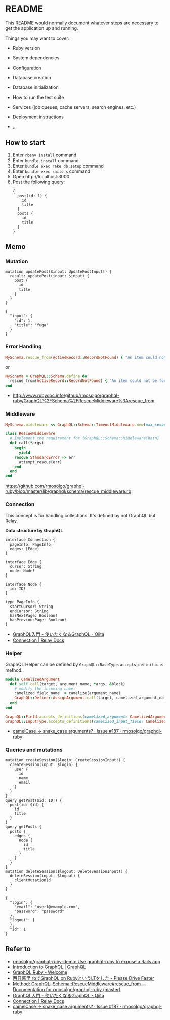 # README

This README would normally document whatever steps are necessary to get the
application up and running.

Things you may want to cover:

* Ruby version

* System dependencies

* Configuration

* Database creation

* Database initialization

* How to run the test suite

* Services (job queues, cache servers, search engines, etc.)

* Deployment instructions

* ...

## How to start

1. Enter `rbenv install` command
1. Enter `bundle install` command
1. Enter `bundle exec rake db:setup` command
1. Enter `bundle exec rails s` command
1. Open http://localhost:3000
1. Post the following query:
    ```
    {
      post(id: 1) {
        id
        title
      }
      posts {
        id
        title
      }
    }
    ```

## Memo

### Mutation

```
mutation updatePost($input: UpdatePostInput!) {
  result: updatePost(input: $input) {
    post {
      id
      title
    }
  }
}
```

```
{
  "input": {
    "id": 1,
    "title": "fuga"
  }
}
```

### Error Handling

```ruby
MySchema.rescue_from(ActiveRecord::RecordNotFound) { "An item could not be found" }
```

or

```ruby
MySchema = GraphQL::Schema.define do
  rescue_from(ActiveRecord::RecordNotFound) { "An item could not be found" }
end
```

* http://www.rubydoc.info/github/rmosolgo/graphql-ruby/GraphQL%2FSchema%2FRescueMiddleware%3Arescue_from

### Middleware

```ruby
MySchema.middleware << GraphQL::Schema::TimeoutMiddleware.new(max_seconds: 2)
```

```ruby
class RescueMiddleware
  # Implement the requirement for {GraphQL::Schema::MiddlewareChain}
  def call(*args)
    begin
      yield
    rescue StandardError => err
      attempt_rescue(err)
    end
  end
end
```

https://github.com/rmosolgo/graphql-ruby/blob/master/lib/graphql/schema/rescue_middleware.rb

### Connection

This concept is for handling collections. It's defined by not GraphQL but Relay.

**Data structure by GraphQL**

```
interface Connection {
  pageInfo: PageInfo
  edges: [Edge]
}

interface Edge {
  cursor: String
  node: Node!
}

interface Node {
  id: ID!
}

type PageInfo {
  startCursor: String
  endCursor: String
  hasNextPage: Boolean!
  hasPreviousPage: Boolean!
}
```

* [GraphQL入門 - 使いたくなるGraphQL - Qiita](http://qiita.com/bananaumai/items/3eb77a67102f53e8a1ad#%E3%82%88%E3%82%8A%E5%AE%9F%E8%B7%B5%E7%9A%84%E3%81%AA%E4%BD%BF%E3%81%84%E6%96%B9)
* [Connection | Relay Docs](https://facebook.github.io/relay/docs/graphql-connections.html)

### Helper

GraphQL Helper can be defined by `GraphQL::BaseType.accepts_definitions` method.

```ruby
module CamelizedArgument
  def self.call(target, argument_name, *args, &block)
    # modify the incoming name:
    camelized_field_name  = camelize(argument_name)
    GraphQL::Define::AssignArgument.call(target, camelized_argument_name, *args, &block)
  end 
end

GraphQL::Field.accepts_definitions(camelized_argument: CamelizedArgument)
GraphQL::InputType.accepts_definitions(camelized_input_field: CamelizedArgument, camelized_argument: CamelizedArgument)
```

* [camelCase -> snake_case arguments? · Issue #187 · rmosolgo/graphql-ruby](https://github.com/rmosolgo/graphql-ruby/issues/187#issuecomment-233742521)

### Queries and mutations

```
mutation createSession($login: CreateSessionInput!) {
  createSession(input: $login) {
    user {
      id
      name
      email
    }
  }
}
query getPost($id: ID!) {
  post(id: $id) {
    id
    title
  }
}
query getPosts {
  posts {
    edges {
      node {
        id
        title
      }
    }
  }
}
mutation deleteSession($logout: DeleteSessionInput!) {
  deleteSession(input: $logout) {
    clientMutationId
  }
}
```

```
{
  "login": {
    "email": "user1@example.com",
    "password": "password"
  },
  "logout": {
  },
  "id": 1
}
```

## Refer to

* [rmosolgo/graphql-ruby-demo: Use graphql-ruby to expose a Rails app](https://github.com/rmosolgo/graphql-ruby-demo)
* [Introduction to GraphQL | GraphQL](http://graphql.org/learn/)
* [GraphQL Ruby - Welcome](https://rmosolgo.github.io/graphql-ruby/)
* [西日暮里.rbでGraphQL on RubyというLTをした - Please Drive Faster](http://joe-re.hatenablog.com/entry/2016/05/04/174742)
* [Method: GraphQL::Schema::RescueMiddleware#rescue_from — Documentation for rmosolgo/graphql-ruby (master)](http://www.rubydoc.info/github/rmosolgo/graphql-ruby/GraphQL%2FSchema%2FRescueMiddleware%3Arescue_from)
* [GraphQL入門 - 使いたくなるGraphQL - Qiita](http://qiita.com/bananaumai/items/3eb77a67102f53e8a1ad#%E3%82%88%E3%82%8A%E5%AE%9F%E8%B7%B5%E7%9A%84%E3%81%AA%E4%BD%BF%E3%81%84%E6%96%B9)
* [Connection | Relay Docs](https://facebook.github.io/relay/docs/graphql-connections.html)
* [camelCase -> snake_case arguments? · Issue #187 · rmosolgo/graphql-ruby](https://github.com/rmosolgo/graphql-ruby/issues/187#issuecomment-233742521)
